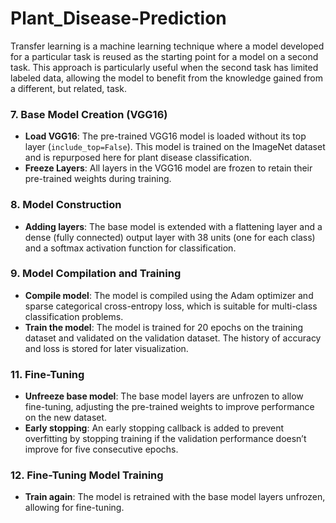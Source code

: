 # Plant_Disease-Prediction
Transfer learning is a machine learning technique where a model developed for a particular task is reused as the starting point for a model on a second task. This approach is particularly useful when the second task has limited labeled data, allowing the model to benefit from the knowledge gained from a different, but related, task.



### 7. **Base Model Creation (VGG16)**
   - **Load VGG16**: The pre-trained VGG16 model is loaded without its top layer (`include_top=False`). This model is trained on the ImageNet dataset and is repurposed here for plant disease classification.
   - **Freeze Layers**: All layers in the VGG16 model are frozen to retain their pre-trained weights during training.

### 8. **Model Construction**
   - **Adding layers**: The base model is extended with a flattening layer and a dense (fully connected) output layer with 38 units (one for each class) and a softmax activation function for classification.

### 9. **Model Compilation and Training**
   - **Compile model**: The model is compiled using the Adam optimizer and sparse categorical cross-entropy loss, which is suitable for multi-class classification problems.
   - **Train the model**: The model is trained for 20 epochs on the training dataset and validated on the validation dataset. The history of accuracy and loss is stored for later visualization.

### 11. **Fine-Tuning**
   - **Unfreeze base model**: The base model layers are unfrozen to allow fine-tuning, adjusting the pre-trained weights to improve performance on the new dataset.
   - **Early stopping**: An early stopping callback is added to prevent overfitting by stopping training if the validation performance doesn’t improve for five consecutive epochs.

### 12. **Fine-Tuning Model Training**
   - **Train again**: The model is retrained with the base model layers unfrozen, allowing for fine-tuning.
